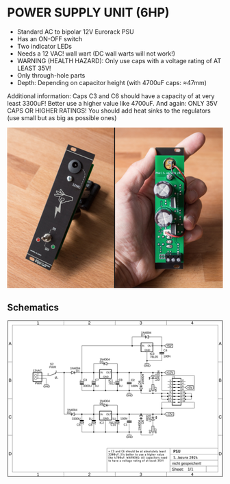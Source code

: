 # POWER SUPPLY UNIT (6HP)

* Standard AC to bipolar 12V Eurorack PSU
* Has an ON-OFF switch
* Two indicator LEDs
* Needs a 12 VAC! wall wart (DC wall warts will not work!)
* WARNING (HEALTH HAZARD): Only use caps with a voltage rating of AT LEAST 35V!
* Only through-hole parts
* Depth: Depending on capacitor height (with 4700uF caps: ≈47mm)

Additional information: Caps C3 and C6 should have a capacity of at very least 3300uF! Better use a higher value like 4700uF. And again: ONLY 35V CAPS OR HIGHER RATINGS! You should add heat sinks to the regulators (use small but as big as possible ones)

![PSU](https://github.com/diysynth/EURORACK-MODULES/blob/main/PSU%20(6HP)/PSU6HP.jpg)

## Schematics

![Schematics](https://github.com/diysynth/EURORACK-MODULES/blob/main/PSU%20(6HP)/PSU_schematic.png)
